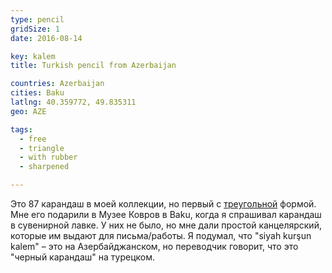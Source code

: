 ```yaml
---
type: pencil
gridSize: 1
date: 2016-08-14

key: kalem
title: Turkish pencil from Azerbaijan

countries: Azerbaijan
cities: Baku
latlng: 40.359772, 49.835311
geo: AZE

tags:
  - free
  - triangle
  - with rubber
  - sharpened

---
```


Это 87 карандаш в моей коллекции, но первый с [треугольной](?tag=треугольный) формой. Мне его подарили в Музее Ковров в Baku, когда я спрашивал карандаш в сувенирной лавке. У них не было, но мне дали простой канцелярский, которые им выдают для письма/работы. Я подумал, что "siyah kurşun kalem" – это на Азербайджанском, но переводчик говорит, что это "черный карандаш" на турецком.
